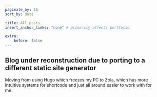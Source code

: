 ```yaml
---
paginate_by: 15
sort_by: date

title: All posts
insert_anchor_links: "none" # primarily affects portfolio

extra:
    before: false
---
```


## Blog under reconstruction due to porting to a different static site generator

Moving from using Hugo which freezes my PC to Zola, which has more intuitive systems for shortcode and just all around easier to work with for me.
